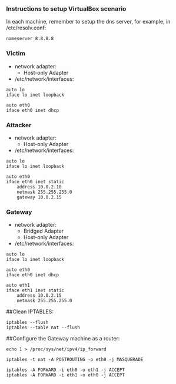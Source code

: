 ### Instructions to setup VirtualBox scenario


In each machine, remember to setup the dns server, for example, in /etc/resolv.conf:

```
nameserver 8.8.8.8
```

### Victim
- network adapter:
    - Host-only Adapter
- /etc/network/interfaces:

```
auto lo
iface lo inet loopback

auto eth0
iface eth0 inet dhcp
```


### Attacker
- network adapter:
    - Host-only Adapter
- /etc/network/interfaces:

```
auto lo
iface lo inet loopback

auto eth0
iface eth0 inet static
    address 10.0.2.10
    netmask 255.255.255.0
    gateway 10.0.2.15
```


### Gateway
- network adapter:
    - Bridged Adapter
    - Host-only Adapter
- /etc/network/interfaces:

```
auto lo
iface lo inet loopback

auto eth0
iface eth0 inet dhcp

auto eth1
iface eth1 inet static
    address 10.0.2.15
    netmask 255.255.255.0
```

##Clean IPTABLES:

```
iptables --flush
iptables --table nat --flush
```

##Configure the Gateway machine as a router:

```
echo 1 > /proc/sys/net/ipv4/ip_forward

iptables -t nat -A POSTROUTING -o eth0 -j MASQUERADE

iptables -A FORWARD -i eth0 -o eth1 -j ACCEPT
iptables -A FORWARD -i eth1 -o eth0 -j ACCEPT
```
